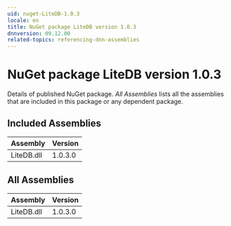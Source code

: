 ```yaml
---
uid: nuget-LiteDB-1.0.3
locale: en
title: NuGet package LiteDB version 1.0.3
dnnversion: 09.12.00
related-topics: referencing-dnn-assemblies
---
```


# NuGet package LiteDB version 1.0.3
Details of published NuGet package.
*All Assemblies* lists all the assemblies that are included in this package or any dependent package.

## Included Assemblies

|Assembly|Version|
|---|---|
|LiteDB.dll|1.0.3.0|

## All Assemblies

|Assembly|Version|
|---|---|
|LiteDB.dll|1.0.3.0|

